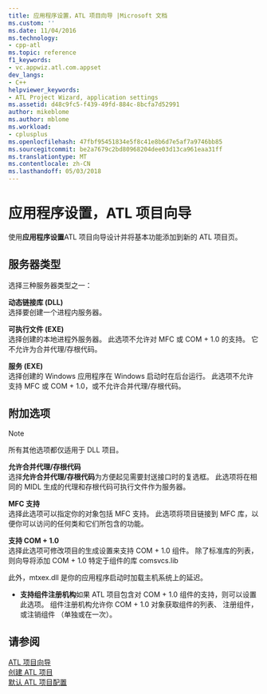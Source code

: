 ```yaml
---
title: 应用程序设置，ATL 项目向导 |Microsoft 文档
ms.custom: ''
ms.date: 11/04/2016
ms.technology:
- cpp-atl
ms.topic: reference
f1_keywords:
- vc.appwiz.atl.com.appset
dev_langs:
- C++
helpviewer_keywords:
- ATL Project Wizard, application settings
ms.assetid: d48c9fc5-f439-49fd-884c-8bcfa7d52991
author: mikeblome
ms.author: mblome
ms.workload:
- cplusplus
ms.openlocfilehash: 47fbf95451834e5f8c41e8b6d7e5af7a9746bb85
ms.sourcegitcommit: be2a7679c2bd80968204dee03d13ca961eaa31ff
ms.translationtype: MT
ms.contentlocale: zh-CN
ms.lasthandoff: 05/03/2018
---
```

# <a name="application-settings-atl-project-wizard"></a>应用程序设置，ATL 项目向导
使用**应用程序设置**ATL 项目向导设计并将基本功能添加到新的 ATL 项目页。  
  
## <a name="server-type"></a>服务器类型  
 选择三种服务器类型之一：  
  
 **动态链接库 (DLL)**  
 选择要创建一个进程内服务器。  
  
 **可执行文件 (EXE)**  
 选择创建的本地进程外服务器。 此选项不允许对 MFC 或 COM + 1.0 的支持。 它不允许为合并代理/存根代码。  
  
 **服务 (EXE)**  
 选择创建的 Windows 应用程序在 Windows 启动时在后台运行。 此选项不允许支持 MFC 或 COM + 1.0，或不允许合并代理/存根代码。  
  
## <a name="additional-options"></a>附加选项  
  
> [!NOTE]
>  所有其他选项都仅适用于 DLL 项目。  
  
 **允许合并代理/存根代码**  
 选择**允许合并代理/存根代码**为方便起见需要封送接口时的复选框。 此选项将在相同的 MIDL 生成的代理和存根代码可执行文件作为服务器。  
  
 **MFC 支持**  
 选择此选项可以指定你的对象包括 MFC 支持。 此选项将项目链接到 MFC 库，以便你可以访问的任何类和它们所包含的功能。  
  
 **支持 COM + 1.0**  
 选择此选项可修改项目的生成设置来支持 COM + 1.0 组件。 除了标准库的列表，则向导将添加 COM + 1.0 特定于组件的库 comsvcs.lib  
  
 此外，mtxex.dll 是你的应用程序启动时加载主机系统上的延迟。  
  
-   **支持组件注册机构**如果 ATL 项目包含对 COM + 1.0 组件的支持，则可以设置此选项。 组件注册机构允许你 COM + 1.0 对象获取组件的列表、 注册组件，或注销组件 （单独或在一次）。  
  
## <a name="see-also"></a>请参阅  
 [ATL 项目向导](../../atl/reference/atl-project-wizard.md)   
 [创建 ATL 项目](../../atl/reference/creating-an-atl-project.md)   
 [默认 ATL 项目配置](../../atl/reference/default-atl-project-configurations.md)

